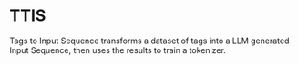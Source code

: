 # TTIS
Tags to Input Sequence transforms a dataset of tags into a LLM generated Input Sequence, then uses the results to train a tokenizer.
